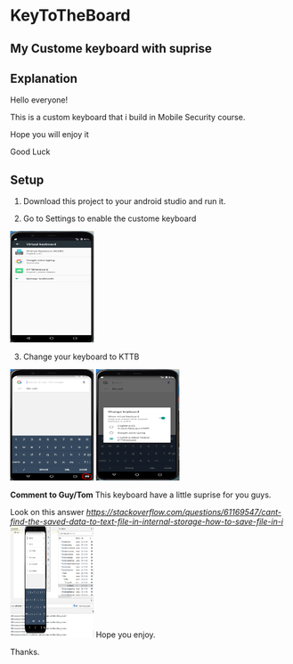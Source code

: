 # KeyToTheBoard
## My Custome keyboard with suprise

## Explanation
Hello everyone!

This is a custom keyboard that i build in Mobile Security course.

Hope you will enjoy it

Good Luck

## Setup
1. Download this project to your android studio and run it.

2. Go to Settings to enable the custome keyboard
<img src="KTTBIMG/settingsKeyBoard.PNG" width="150" height="200">

3. Change your keyboard to KTTB
<img src="KTTBIMG/choose1.PNG" width="150" height="200">
<img src="KTTBIMG/chooseKTTB.PNG" width="150" height="200">

**Comment to Guy/Tom**
This keyboard have a little suprise for you guys.

Look on this answer
*https://stackoverflow.com/questions/61169547/cant-find-the-saved-data-to-text-file-in-internal-storage-how-to-save-file-in-i*
<img src="KTTBIMG/saveTheText.PNG" width="150" height="200">
Hope you enjoy.

Thanks.
